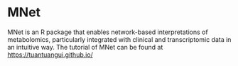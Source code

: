 # MNet

MNet is an R package that enables network-based interpretations of metabolomics, particularly integrated with clinical and transcriptomic data in an intuitive way. 
The tutorial of MNet can be found at https://tuantuangui.github.io/

